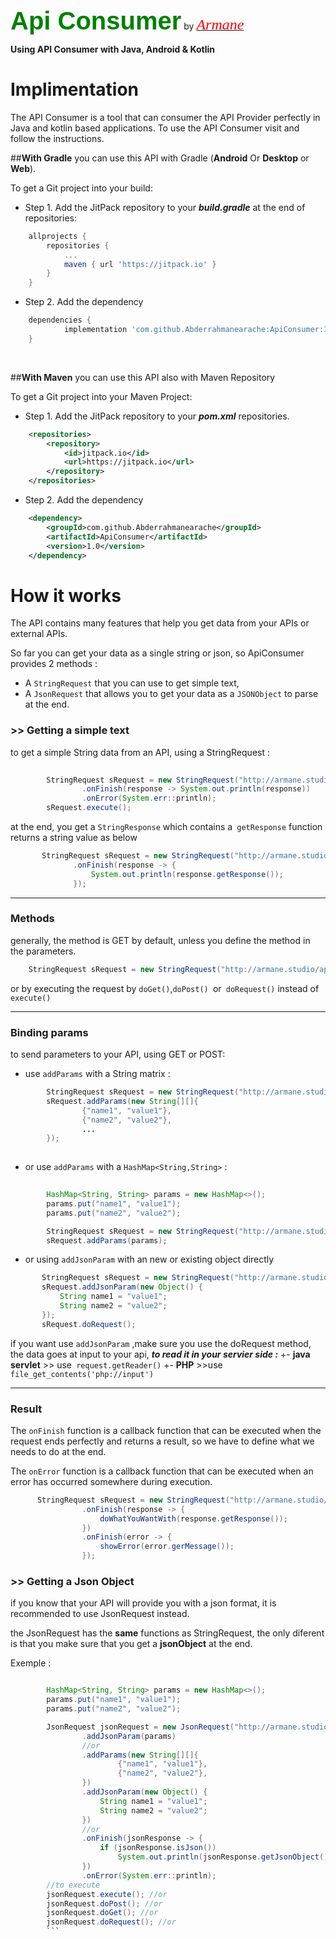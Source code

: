 <span style="color: Green;font-size: 30pt ; font-family: Sans-serif; ">**Api Consumer**</span> by [<span style="color: red; font-size: 18pt; font-family: consolas ">*Armane*</span>](http://armane.studio "Armane")
 
**Using API Consumer with Java, Android & Kotlin**

#  Implimentation 

The API Consumer is a tool that can consumer the API Provider perfectly in Java and kotlin based applications.
To use the API Consumer visit  and follow the instructions.
 
 ##******With Gradle******
 you can use this API with Gradle (**Android** Or **Desktop** or **Web**).
 
To get a Git project into your build:

 
+ Step 1. Add the JitPack repository to your **_build.gradle_** at the end of repositories:

```groovy 
	allprojects {
		repositories {
			...
			maven { url 'https://jitpack.io' }
		}
	}
 ```

+ Step 2. Add the dependency

```groovy
	dependencies {
	        implementation 'com.github.Abderrahmanearache:ApiConsumer:1.0'
	} 
```

	
<br/> 

##******With Maven******
you can use this API also with Maven Repository 
 
To get a Git project into your Maven Project:

 
  + Step 1.
  Add the JitPack repository to your **_pom.xml_** repositories. 
  
```xml
    <repositories>
        <repository>
            <id>jitpack.io</id>
            <url>https://jitpack.io</url>
        </repository>
    </repositories>
 ```
 + Step 2. Add the dependency
 
 
```xml
	<dependency>
	    <groupId>com.github.Abderrahmanearache</groupId>
	    <artifactId>ApiConsumer</artifactId>
	    <version>1.0</version>
	</dependency>
```
 
 
# How it works 


The API contains many features that help you get data from your APIs or external APIs.

So far you can get your data as a single string or json, so ApiConsumer provides 2 methods :
- A `StringRequest` that you can use to get simple text,
- A `JsonRequest` that allows you to get your data as a `JSONObject` to parse at the end.

 ### >> Getting a simple text 

to get a simple String data from an API, using a StringRequest :
 

```java
 
        StringRequest sRequest = new StringRequest("http://armane.studio/apiconsumer/params")
                .onFinish(response -> System.out.println(response))
                .onError(System.err::println);
        sRequest.execute();

```

at the end, you get a `StringResponse` which contains a` getResponse` function returns a string value as below

  ```java 
         StringRequest sRequest = new StringRequest("http://armane.studio/apiconsumer/params")
                .onFinish(response -> {
                    System.out.println(response.getResponse());
                });
  ```
------------


### Methods
 

generally, the method is GET by default, unless you define the method in the parameters.

```java
	StringRequest sRequest = new StringRequest("http://armane.studio/apiconsumer/params",Method.POST);
```
or by executing the request by `doGet()`,`doPost() `or` doRequest()` instead of `execute() `


------------
### Binding params 


to send parameters to your API, using GET or POST:
- use `addParams` with a String matrix :

```java
        StringRequest sRequest = new StringRequest("http://armane.studio/apiconsumer/params", Method.POST);
        sRequest.addParams(new String[][]{
                {"name1", "value1"},
                {"name2", "value2"},
				...
		});
		
```

- or use  `addParams` with a `HashMap<String,String>` :

```java
			
        HashMap<String, String> params = new HashMap<>();
        params.put("name1", "value1");
        params.put("name2", "value2");

        StringRequest sRequest = new StringRequest("http://armane.studio/apiconsumer/params", Method.POST);
        sRequest.addParams(params);
```

- or using `addJsonParam` with  an new or existing object directly
 ```java
        StringRequest sRequest = new StringRequest("http://armane.studio/apiconsumer/params", Method.POST);
        sRequest.addJsonParam(new Object() {
            String name1 = "value1";
            String name2 = "value2";
        });
        sRequest.doRequest();        
```
if you want use `addJsonParam` ,make sure  you use the doRequest method, the data goes at input to your api,
***to read it in your servier side :*** 
+- **java servlet**  >> use` request.getReader()`
+- **PHP** >>use `file_get_contents('php://input')` 

------------


### Result

The `onFinish` function is a callback function that can be executed when the request ends perfectly and returns a result, so we have to define what we needs to do at the end.

The `onError` function is a callback function that can be executed when an error has occurred somewhere during execution.

```java
      StringRequest sRequest = new StringRequest("http://armane.studio/apiconsumer/params")
                .onFinish(response -> {
                    doWhatYouWantWith(response.getResponse());
                })
                .onFinish(error -> {
                    showError(error.gerMessage());
                });
```

 ### >> Getting a Json Object 

if you know that your API will provide you with a json format, it is recommended to use JsonRequest instead.

the JsonRequest has the **same** functions as StringRequest, the only diferent is that you make sure that you get a **jsonObject** at the end.


Exemple : 
```java

        HashMap<String, String> params = new HashMap<>();
        params.put("name1", "value1");
        params.put("name2", "value2");

        JsonRequest jsonRequest = new JsonRequest("http://armane.studio/apiconsumer/params")
                .addJsonParam(params)
                //or
                .addParams(new String[][]{
                        {"name1", "value1"},
                        {"name2", "value2"},
                })
                .addJsonParam(new Object() {
                    String name1 = "value1";
                    String name2 = "value2";
                })
                //or
                .onFinish(jsonResponse -> {
                    if (jsonResponse.isJson())
                        System.out.println(jsonResponse.getJsonObject().get("keyFromYourJsonResult"));
                })
                .onError(System.err::println);
        //to execute 
        jsonRequest.execute(); //or
        jsonRequest.doPost(); //or
        jsonRequest.doGet(); //or
        jsonRequest.doRequest(); //or 
		```
 
